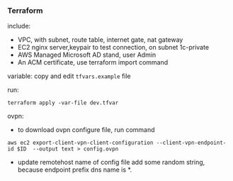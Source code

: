 ### Terraform

include:

- VPC, with subnet, route table, internet gate, nat gateway
- EC2 nginx server,keypair to test connection, on subnet 1c-private
- AWS Managed Microsoft AD stand, user Admin
- An ACM certificate, use terraform import command

variable: copy and edit `tfvars.example` file

run:

```
terraform apply -var-file dev.tfvar
```

ovpn:

- to download ovpn configure file, run command

```
aws ec2 export-client-vpn-client-configuration --client-vpn-endpoint-id $ID  --output text > config.ovpn
```

- update remotehost name of config file add some random string, because endpoint prefix dns name is \*.
